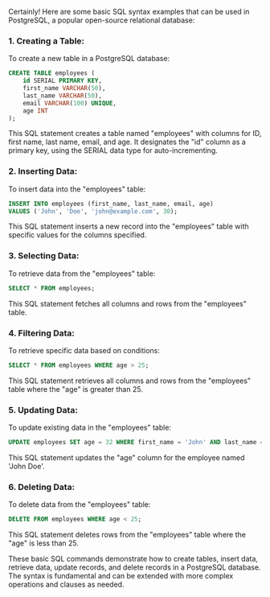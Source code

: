 Certainly! Here are some basic SQL syntax examples that can be used in PostgreSQL, a popular open-source relational database:

### 1. Creating a Table:

To create a new table in a PostgreSQL database:

```sql
CREATE TABLE employees (
    id SERIAL PRIMARY KEY,
    first_name VARCHAR(50),
    last_name VARCHAR(50),
    email VARCHAR(100) UNIQUE,
    age INT
);
```

This SQL statement creates a table named "employees" with columns for ID, first name, last name, email, and age. It designates the "id" column as a primary key, using the SERIAL data type for auto-incrementing.

### 2. Inserting Data:

To insert data into the "employees" table:

```sql
INSERT INTO employees (first_name, last_name, email, age)
VALUES ('John', 'Doe', 'john@example.com', 30);
```

This SQL statement inserts a new record into the "employees" table with specific values for the columns specified.

### 3. Selecting Data:

To retrieve data from the "employees" table:

```sql
SELECT * FROM employees;
```

This SQL statement fetches all columns and rows from the "employees" table.

### 4. Filtering Data:

To retrieve specific data based on conditions:

```sql
SELECT * FROM employees WHERE age > 25;
```

This SQL statement retrieves all columns and rows from the "employees" table where the "age" is greater than 25.

### 5. Updating Data:

To update existing data in the "employees" table:

```sql
UPDATE employees SET age = 32 WHERE first_name = 'John' AND last_name = 'Doe';
```

This SQL statement updates the "age" column for the employee named 'John Doe'.

### 6. Deleting Data:

To delete data from the "employees" table:

```sql
DELETE FROM employees WHERE age < 25;
```

This SQL statement deletes rows from the "employees" table where the "age" is less than 25.

These basic SQL commands demonstrate how to create tables, insert data, retrieve data, update records, and delete records in a PostgreSQL database. The syntax is fundamental and can be extended with more complex operations and clauses as needed.

